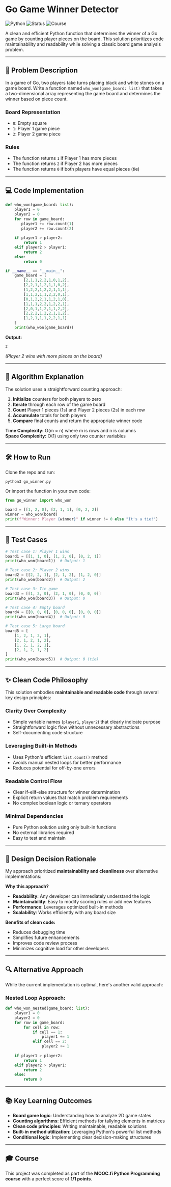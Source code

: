 # Go Game Winner Detector

![Python](https://img.shields.io/badge/Python-3.x-blue)
![Status](https://img.shields.io/badge/Status-Completed-brightgreen)
![Course](https://img.shields.io/badge/MOOC.fi-Python%20Programming-lightgrey)

A clean and efficient Python function that determines the winner of a Go game by counting player pieces on the board. This solution prioritizes code maintainability and readability while solving a classic board game analysis problem.

---

## 📖 Problem Description

In a game of Go, two players take turns placing black and white stones on a game board. Write a function named `who_won(game_board: list)` that takes a two-dimensional array representing the game board and determines the winner based on piece count.

### Board Representation
- `0`: Empty square
- `1`: Player 1 game piece
- `2`: Player 2 game piece

### Rules
- The function returns `1` if Player 1 has more pieces
- The function returns `2` if Player 2 has more pieces  
- The function returns `0` if both players have equal pieces (tie)

---

## 💻 Code Implementation

```python
def who_won(game_board: list):
    player1 = 0
    player2 = 0
    for row in game_board:
       player1 += row.count(1)
       player2 += row.count(2)
    
    if player1 > player2:
        return 1
    elif player2 > player1:
        return 2
    else:
        return 0

if __name__ == "__main__":
    game_board = [
        [2,1,1,2,2,1,0,1,2],
        [2,2,1,1,2,1,1,0,2],
        [1,2,2,1,2,2,1,1,1],
        [1,1,2,1,1,2,2,0,1],
        [0,1,2,2,1,1,2,1,0],
        [1,1,1,2,2,1,2,2,1],
        [2,0,1,1,2,1,1,2,2],
        [2,2,2,1,2,2,1,1,2],
        [1,2,1,1,1,2,2,1,1]
    ]
    print(who_won(game_board))
```

**Output:**
```
2
```
*(Player 2 wins with more pieces on the board)*

---

## 🧠 Algorithm Explanation

The solution uses a straightforward counting approach:

1. **Initialize** counters for both players to zero
2. **Iterate** through each row of the game board
3. **Count** Player 1 pieces (1s) and Player 2 pieces (2s) in each row
4. **Accumulate** totals for both players
5. **Compare** final counts and return the appropriate winner code

**Time Complexity:** O(m × n) where m is rows and n is columns  
**Space Complexity:** O(1) using only two counter variables

---

## 🛠 How to Run

Clone the repo and run:

```bash
python3 go_winner.py
```

Or import the function in your own code:

```python
from go_winner import who_won

board = [[1, 2, 0], [2, 1, 1], [0, 2, 2]]
winner = who_won(board)
print(f"Winner: Player {winner}" if winner != 0 else "It's a tie!")
```

---

## 🧪 Test Cases

```python
# Test case 1: Player 1 wins
board1 = [[1, 1, 0], [1, 2, 0], [0, 2, 1]]
print(who_won(board1))  # Output: 1

# Test case 2: Player 2 wins
board2 = [[2, 2, 1], [2, 1, 2], [1, 2, 0]]
print(who_won(board2))  # Output: 2

# Test case 3: Tie game
board3 = [[1, 2, 0], [2, 1, 0], [0, 0, 0]]
print(who_won(board3))  # Output: 0

# Test case 4: Empty board
board4 = [[0, 0, 0], [0, 0, 0], [0, 0, 0]]
print(who_won(board4))  # Output: 0

# Test case 5: Large board
board5 = [
    [1, 2, 1, 2, 1],
    [2, 1, 2, 1, 2],
    [1, 2, 1, 2, 1],
    [2, 1, 2, 1, 2]
]
print(who_won(board5))  # Output: 0 (tie)
```

---

## ✨ Clean Code Philosophy

This solution embodies **maintainable and readable code** through several key design principles:

### **Clarity Over Complexity**
- Simple variable names (`player1`, `player2`) that clearly indicate purpose
- Straightforward logic flow without unnecessary abstractions
- Self-documenting code structure

### **Leveraging Built-in Methods**
- Uses Python's efficient `list.count()` method
- Avoids manual nested loops for better performance
- Reduces potential for off-by-one errors

### **Readable Control Flow**
- Clear if-elif-else structure for winner determination
- Explicit return values that match problem requirements
- No complex boolean logic or ternary operators

### **Minimal Dependencies**
- Pure Python solution using only built-in functions
- No external libraries required
- Easy to test and maintain

---

## 🎯 Design Decision Rationale

My approach prioritized **maintainability and cleanliness** over alternative implementations:

**Why this approach?**
- **Readability**: Any developer can immediately understand the logic
- **Maintainability**: Easy to modify scoring rules or add new features
- **Performance**: Leverages optimized built-in methods
- **Scalability**: Works efficiently with any board size

**Benefits of clean code:**
- Reduces debugging time
- Simplifies future enhancements
- Improves code review process
- Minimizes cognitive load for other developers

---

## 🔍 Alternative Approach

While the current implementation is optimal, here's another valid approach:

### Nested Loop Approach:
```python
def who_won_nested(game_board: list):
    player1 = 0
    player2 = 0
    for row in game_board:
        for cell in row:
            if cell == 1:
                player1 += 1
            elif cell == 2:
                player2 += 1
    
    if player1 > player2:
        return 1
    elif player2 > player1:
        return 2
    else:
        return 0
```

---

## 📚 Key Learning Outcomes

* **Board game logic**: Understanding how to analyze 2D game states
* **Counting algorithms**: Efficient methods for tallying elements in matrices
* **Clean code principles**: Writing maintainable, readable solutions
* **Built-in method utilization**: Leveraging Python's powerful list methods
* **Conditional logic**: Implementing clear decision-making structures

---

## 🎓 Course

This project was completed as part of the **MOOC.fi Python Programming course** with a perfect score of **1/1 points**.
